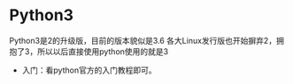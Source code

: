# Python3

Python3是2的升级版，目前的版本貌似是3.6 各大Linux发行版也开始摒弃2，拥抱了3，所以以后直接使用python使用的就是3
- 入门：看python官方的入门教程即可。
